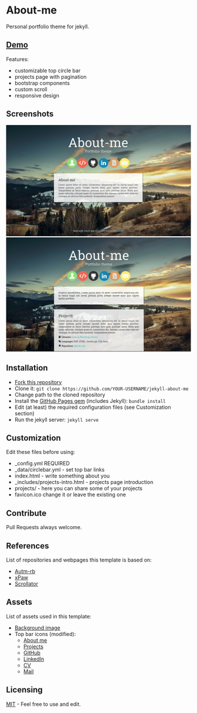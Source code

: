# About-me

Personal portfolio theme for jekyll.

## [Demo](http://jsidrach.github.io/jekyll-about-me/)

Features:

- customizable top circle bar
- projects page with pagination
- bootstrap components
- custom scroll
- responsive design

## Screenshots

![](landing.png)
![](projects.png)

## Installation

- [Fork this repository](https://github.com/jsidrach/jekyll-about-me/fork)
- Clone it: `git clone https://github.com/YOUR-USERNAME/jekyll-about-me`
- Change path to the cloned repository
- Install the [GitHub Pages gem](https://pages.github.com/) (includes Jekyll): `bundle install`
- Edit (at least) the required configuration files (see Customization section)
- Run the jekyll server: `jekyll serve`

## Customization

Edit these files before using:

* _config.yml REQUIRED
* _data/circlebar.yml - set top bar links
* index.html - write something about you
* _includes/projects-intro.html - projects page introduction
* projects/ - here you can share some of your projects
* favicon.ico change it or leave the existing one

## Contribute
Pull Requests always welcome.

## References

List of repositories and webpages this template is based on:

* [Autm-rb](https://github.com/railsr/autm-rb)
* [xPaw](https://xpaw.me)
* [Scrollator](https://github.com/FaroeMedia/scrollator)

## Assets

List of assets used in this template:

* [Background image](https://flic.kr/p/uc6ai8)
* Top bar icons (modified):
    * [About me](https://www.iconfinder.com/icons/532766/account_consultant_gear_profile_specialist_support_user_icon)
    * [Projects](https://www.iconfinder.com/icons/353838/code_html_web_icon)
    * [GitHub](https://www.iconfinder.com/icons/107105/github_square_icon)
    * [LinkedIn](https://www.iconfinder.com/icons/294706/circle_linkedin_icon)
    * [CV](https://www.iconfinder.com/icons/299090/file_word_icon)
    * [Mail](https://www.iconfinder.com/icons/287559/mail_icon)

## Licensing

[MIT](LICENSE) - Feel free to use and edit.
